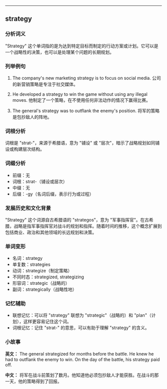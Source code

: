 
---------------
## strategy
### 分析词义
"Strategy" 这个单词指的是为达到特定目标而制定的行动方案或计划。它可以是一个战略性的决策，也可以是处理某个问题的长期规划。

### 列举例句
1. The company's new marketing strategy is to focus on social media.
   公司的新营销策略是专注于社交媒体。

2. He developed a strategy to win the game without using any illegal moves.
   他制定了一个策略，在不使用任何非法动作的情况下赢得比赛。

3. The general's strategy was to outflank the enemy's position.
   将军的策略是包抄敌人的阵地。

### 词根分析
词根是 "strat-"，来源于希腊语，意为 "铺设" 或 "层次"，暗示了战略规划如同铺设或构建层次结构。

### 词缀分析
- 前缀：无
- 词根：strat-（铺设或层次）
- 中缀：无
- 后缀：-gy（名词后缀，表示行为或过程）

### 发展历史和文化背景
"Strategy" 这个词源自古希腊语的 "strategos"，意为 "军事指挥官"。在古希腊，战略是指军事指挥官对战斗的规划和指挥。随着时间的推移，这个概念扩展到包括商业、政治和其他领域的长远规划和决策。

### 单词变形
- 名词：strategy
- 单复数：strategies
- 动词：strategize（制定策略）
- 不同时态：strategized, strategizing
- 形容词：strategic（战略的）
- 副词：strategically（战略性地）

### 记忆辅助
- 联想记忆：可以将 "strategy" 联想为 "strategic"（战略的）和 "plan"（计划），这样更容易记住这个词。
- 词根记忆：记住 "strat-" 的意思，可以有助于理解 "strategy" 的含义。

### 小故事
**英文：**
The general strategized for months before the battle. He knew he had to outflank the enemy to win. On the day of the battle, his strategy paid off.

**中文：**
将军在战斗前策划了数月。他知道他必须包抄敌人才能获胜。在战斗的那一天，他的策略得到了回报。

